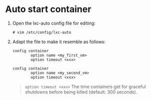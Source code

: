 # Auto start container

1. Open the lxc-auto config file for editing:

	```
	# vim /etc/config/lxc-auto
	```

2. Adapt the file to make it resemble as follows:

    ```shell
    config container
            option name <my_first_vm>
            option timeout <xxx>

    config container
            option name <my_second_vm>
            option timeout <xxx>
    ```

    > `option timeout <xxx>` The time containers get for graceful shutdowns before being killed (default: 300 seconds).
